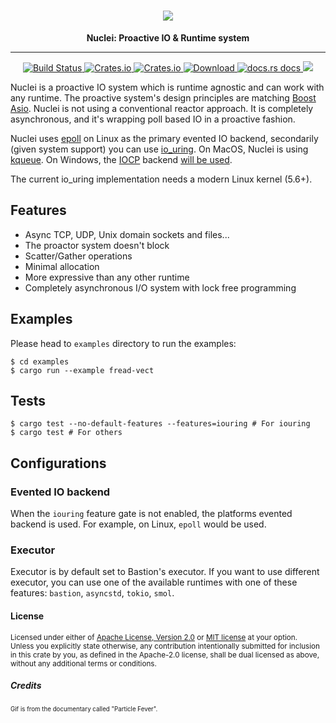 <h1 align="center">
    <img src="https://github.com/vertexclique/nuclei/raw/master/img/nuclei.gif"/>
</h1>
<div align="center">
 <strong>
   Nuclei: Proactive IO & Runtime system
 </strong>
<hr>
</div>

<div align="center">
    <!-- CI builds -->
    <a href="https://github.com/vertexclique/nuclei/actions">
    <img alt="Build Status" src="https://github.com/vertexclique/nuclei/workflows/CI/badge.svg" />
    </a>
    <!-- Crates version -->
    <a href="https://crates.io/crates/nuclei">
    <img alt="Crates.io" src="https://img.shields.io/crates/v/nuclei.svg?style=popout-square">
    </a>
    <!-- License -->
    <a href="https://github.com/vertexclique/nuclei/blob/master/LICENSE">
    <img alt="Crates.io" src="https://img.shields.io/crates/l/nuclei.svg?style=popout-square">
    </a>
    <!-- Downloads -->
    <a href="https://crates.io/crates/nuclei">
    <img src="https://img.shields.io/crates/d/nuclei.svg?style=flat-square"
      alt="Download" />
    </a>
    <!-- docs.rs docs -->
    <a href="https://docs.rs/nuclei">
    <img src="https://img.shields.io/badge/docs-latest-blue.svg?style=flat-square"
      alt="docs.rs docs" />
    </a>
    <!-- Discord -->
    <a href="https://discord.gg/DqRqtRT">
    <img src="https://img.shields.io/discord/628383521450360842.svg?logo=discord" />
    </a>
</div>

Nuclei is a proactive IO system which is runtime agnostic and can work with any runtime.
The proactive system's design principles are matching [Boost Asio](https://www.boost.org/doc/libs/1_47_0/doc/html/boost_asio/overview/core/async.html).
Nuclei is not using a conventional reactor approach. It is completely asynchronous, and it's wrapping poll based IO in a proactive fashion.

Nuclei uses [epoll](https://en.wikipedia.org/wiki/Epoll) on Linux as the primary evented IO backend, secondarily (given system support) you can use
[io_uring](https://kernel.dk/io_uring.pdf). On MacOS, Nuclei is using [kqueue](https://en.wikipedia.org/wiki/Kqueue).
On Windows, the [IOCP](https://en.wikipedia.org/wiki/Input/output_completion_port) backend [will be used](https://github.com/vertexclique/nuclei/pull/3).   

The current io_uring implementation needs a modern Linux kernel (5.6+).

## Features

* Async TCP, UDP, Unix domain sockets and files...
* The proactor system doesn't block
* Scatter/Gather operations
* Minimal allocation
* More expressive than any other runtime
* Completely asynchronous I/O system with lock free programming

## Examples
Please head to `examples` directory to run the examples:
```shell script
$ cd examples
$ cargo run --example fread-vect
```

## Tests

```shell script
$ cargo test --no-default-features --features=iouring # For iouring
$ cargo test # For others
```

## Configurations

### Evented IO backend

When the `iouring` feature gate is not enabled, the platforms evented backend is used. For example, on Linux, `epoll` would be used.

### Executor

Executor is by default set to Bastion's executor. If you want to use
different executor, you can use one of the available runtimes with one of these features: 
`bastion`, `asyncstd`, `tokio`, `smol`.

#### License

<sup>
Licensed under either of <a href="LICENSE-APACHE">Apache License, Version
2.0</a> or <a href="LICENSE-MIT">MIT license</a> at your option.
</sup>

<br>

<sub>
Unless you explicitly state otherwise, any contribution intentionally submitted
for inclusion in this crate by you, as defined in the Apache-2.0 license, shall
be dual licensed as above, without any additional terms or conditions.
</sub>

##### Credits

<sub><sup>Gif is from the documentary called "Particle Fever".<sup><sub>
